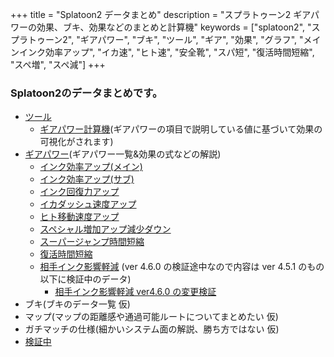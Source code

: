 +++
title = "Splatoon2 データまとめ"
description = "スプラトゥーン2 ギアパワーの効果、ブキ、効果などのまとめと計算機"
keywords = ["splatoon2", "スプラトゥーン2", "ギアパワー", "ブキ", "ツール", "ギア", "効果", "グラフ", "メインインク効率アップ", "イカ速", "ヒト速", "安全靴", "スパ短", "復活時間短縮", "スペ増", "スペ減"]
+++

### Splatoon2のデータまとめです。

- [ツール](https://ika.ninja/tool/)
  - [ギアパワー計算機](https://ika.ninja/tool/calc/)(ギアパワーの項目で説明している値に基づいて効果の可視化がされます)
- [ギアパワー](https://ika.ninja/gear/)(ギアパワー一覧&効果の式などの解説)
  - [インク効率アップ(メイン)](https://ika.ninja/gear/1_main_ink/)
  - [インク効率アップ(サブ)](https://ika.ninja/gear/2_sub_ink/)
  - [インク回復力アップ](https://ika.ninja/gear/3_rec_ink/)
  - [イカダッシュ速度アップ](https://ika.ninja/gear/4_ika_speed/)
  - [ヒト移動速度アップ](https://ika.ninja/gear/5_hito_speed/)
  - [スペシャル増加アップ減少ダウン](https://ika.ninja/gear/6_special_up_down/)
  - [スーパージャンプ時間短縮](https://ika.ninja/gear/7_super_jump/)
  - [復活時間短縮](https://ika.ninja/gear/8_revi_time/)
  - [相手インク影響軽減](https://ika.ninja/gear/9_aite_ink/) (ver 4.6.0 の検証途中なので内容は ver 4.5.1 のもの以下に検証中のデータ)
    - [相手インク影響軽減 ver4.6.0 の変更検証](https://ika.ninja/memo/aite_ink_ver_4_6_0)
- ブキ(ブキのデータ一覧 仮)
- マップ(マップの距離感や通過可能ルートについてまとめたい 仮)
- ガチマッチの仕様(細かいシステム面の解説、勝ち方ではない 仮)
- [検証中](https://ika.ninja/memo/)
